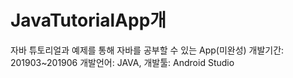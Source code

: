 # JavaTutorialApp개
자바 튜토리얼과 예제를 통해 자바를 공부할 수 있는 App(미완성)
개발기간: 201903~201906
개발언어: JAVA, 개발툴: Android Studio
